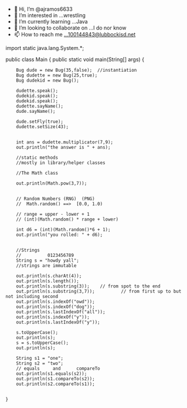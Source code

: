 - 👋 Hi, I’m @ajramos6633
- 👀 I’m interested in ...wrestling 
- 🌱 I’m currently learning ...Java 
- 💞️ I’m looking to collaborate on ...I do nor know 
- 📫 How to reach me ...100144843@lubbockisd.net
  

<!---
ajramos6633/ajramos6633 is a ✨ special ✨ repository because its `README.md` (this file) appears on your GitHub profile.
You can click the Preview link to take a look at your changes.
--->import static java.lang.System.*;

public class Main {
    public static void main(String[] args) {

        Bug dude = new Bug(35,false);  //instantiation
        Bug dudette = new Bug(25,true);
        Bug dudekid = new Bug();

        dudette.speak();
        dudekid.speak();
        dudekid.speak();
        dudette.sayName();
        dude.sayName();

        dude.setFly(true);
        dudette.setSize(43);


        int ans = dudette.multiplicator(7,9);
        out.println("the answer is " + ans);

        //static methods
        //mostly in library/helper classes

        //The Math class

        out.println(Math.pow(3,7));


        // Random Numbers (RNG)  (PNG)
        //  Math.random() ==>  [0.0, 1.0)

        // range = upper - lower + 1
        // (int)(Math.random() * range + lower)

        int d6 = (int)(Math.random()*6 + 1);
        out.println("you rolled: " + d6);


        //Strings
        //          0123456789
        String s = "howdy yall";
        //strings are immutable

        out.println(s.charAt(4));
        out.println(s.length());
        out.println(s.substring(3));    // from spot to the end
        out.println(s.substring(3,7));          // from first up to but not including second
        out.println(s.indexOf("owd"));
        out.println(s.indexOf("dog"));
        out.println(s.lastIndexOf("all"));
        out.println(s.indexOf("y"));
        out.println(s.lastIndexOf("y"));

        s.toUpperCase();
        out.println(s);
        s = s.toUpperCase();
        out.println(s);

        String s1 = "one";
        String s2 = "two";
        // equals     and      compareTo
        out.println(s1.equals(s2));
        out.println(s1.compareTo(s2));
        out.println(s2.compareTo(s1));


    }
